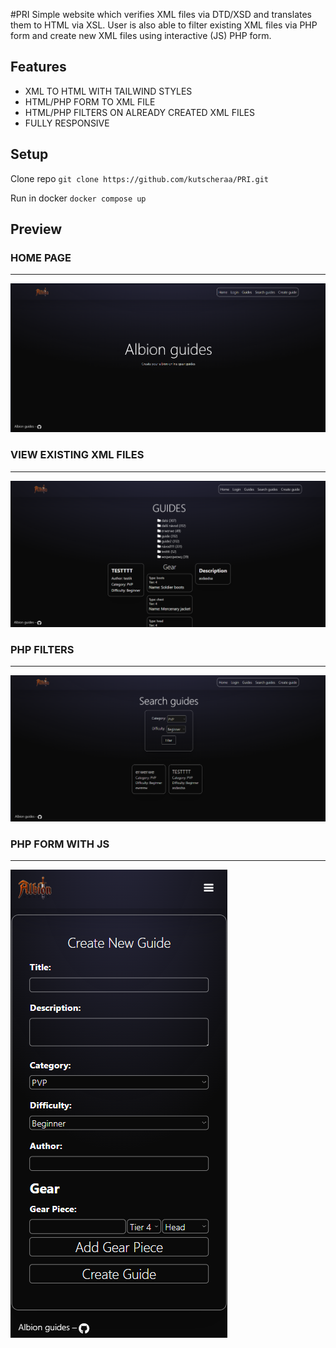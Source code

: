 #PRI
Simple website which verifies XML files via DTD/XSD and translates them to HTML via XSL.
User is also able to filter existing XML files via PHP form and create new XML files using interactive (JS) PHP form.

## Features
- XML TO HTML WITH TAILWIND STYLES
- HTML/PHP FORM TO XML FILE
- HTML/PHP FILTERS ON ALREADY CREATED XML FILES
- FULLY RESPONSIVE

## Setup

Clone repo
	`git clone https://github.com/kutscheraa/PRI.git`

Run in docker
	`docker compose up`
## Preview
### HOME PAGE

------------


![](https://github.com/kutscheraa/PRI/blob/main/previews/Untitled1.png)
### VIEW EXISTING XML FILES

------------


![](https://github.com/kutscheraa/PRI/blob/main/previews/Untitled2.png)
### PHP FILTERS

------------


![](https://github.com/kutscheraa/PRI/blob/main/previews/Untitled3.png)
### PHP FORM WITH JS

------------


![](https://github.com/kutscheraa/PRI/blob/main/previews/Untitled4.png)
